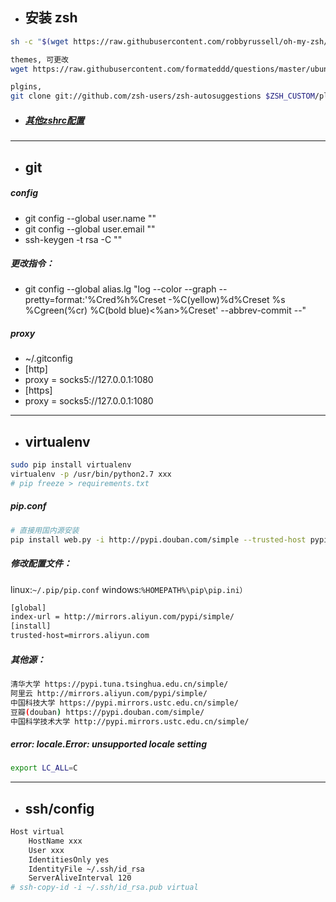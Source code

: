 
- ## 安装 zsh

```sh 
sh -c "$(wget https://raw.githubusercontent.com/robbyrussell/oh-my-zsh/master/tools/install.sh -O -)"

themes, 可更改
wget https://raw.githubusercontent.com/formateddd/questions/master/ubuntu/Schminitz.zsh-theme -P ~/.oh-my-zsh/custom/themes/

plgins, 
git clone git://github.com/zsh-users/zsh-autosuggestions $ZSH_CUSTOM/plugins/zsh-autosuggestions
```
- ##### [其他zshrc配置](https://github.com/formateddd/questions/blob/master/ubuntu/zshrc)

------------

- ## git

##### config
* git config --global user.name ""
* git config --global user.email ""
* ssh-keygen -t rsa -C ""

##### 更改指令：
* git config --global alias.lg "log --color --graph --pretty=format:'%Cred%h%Creset -%C(yellow)%d%Creset %s %Cgreen(%cr) %C(bold blue)<%an>%Creset' --abbrev-commit --"

##### proxy
* ~/.gitconfig
* [http]
* proxy = socks5://127.0.0.1:1080
* [https]
* proxy = socks5://127.0.0.1:1080

------------

- ## virtualenv

```sh
sudo pip install virtualenv
virtualenv -p /usr/bin/python2.7 xxx
# pip freeze > requirements.txt
```

##### pip.conf
```sh
# 直接用国内源安装
pip install web.py -i http://pypi.douban.com/simple --trusted-host pypi.douban.com
```

##### 修改配置文件：
linux:`~/.pip/pip.conf`
windows:`%HOMEPATH%\pip\pip.ini）`
```sh
[global]
index-url = http://mirrors.aliyun.com/pypi/simple/
[install]
trusted-host=mirrors.aliyun.com
```

##### 其他源：
```sh
清华大学 https://pypi.tuna.tsinghua.edu.cn/simple/
阿里云 http://mirrors.aliyun.com/pypi/simple/
中国科技大学 https://pypi.mirrors.ustc.edu.cn/simple/ 
豆瓣(douban) https://pypi.douban.com/simple/ 
中国科学技术大学 http://pypi.mirrors.ustc.edu.cn/simple/
```

##### error: locale.Error: unsupported locale setting
```sh
export LC_ALL=C
```

------------

- ## ssh/config

```sh
Host virtual
    HostName xxx
    User xxx
    IdentitiesOnly yes
    IdentityFile ~/.ssh/id_rsa
    ServerAliveInterval 120
# ssh-copy-id -i ~/.ssh/id_rsa.pub virtual
```
